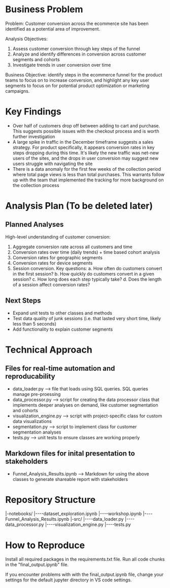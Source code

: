 # Business Problem

Problem: Customer conversion across the ecommerce site has been identified as a potential area of improvement.

Analysis Objectives:
 1. Assess customer conversion through key steps of the funnel
 2. Analyze and identify differences in conversion across customer segments and cohorts
 3. Investigate trends in user conversion over time

Business Objective: identify steps in the ecommerce funnel for the product teams to focus on to increase conversion, and highlight any key user segments to focus on for potential product optimization or marketing campaigns.

# Key Findings

- Over half of customers drop off between adding to cart and purchase. This suggests possible issues with the checkout process and is worth further investigation
- A large spike in traffic in the December timeframe suggests a sales strategy. For product specifically, it appears conversion rates in key steps dropping during this time. It's likely the new traffic was net-new users of the sites, and the drops in user conversion may suggest new users struggle with navigating the site
- There is a data anomaly for the first few weeks of the collection period where total page views is less than total purchases. This warrants follow up with the team that implemented the tracking for more background on the collection process

# Analysis Plan (To be deleted later)

## Planned Analyses
High-level understanding of customer conversion:
 1. Aggregate conversion rate across all customers and time
 2. Conversion rates over time (daily trends) + time based cohort analysis
 3. Conversion rates for geographic segments
 4. Conversion rates for device segments
 5. Session conversion. Key questions:
    a. How often do customers convert in the first session?
    b. How quickly do customers convert in a given session?
    c. How long does each step typically take?
    d. Does the length of a session affect conversion rates?

## Next Steps
- Expand unit tests to other classes and methods
- Test data quality of junk sessions (i.e. that lasted very short time, likely less than 5 seconds)
- Add functionality to explain customer segments

# Technical Approach

## Files for real-time automation and reproducability
- data_loader.py --> file that loads using SQL queries. SQL queries manage pre-proessing
- data_processor.py --> script for creating the data processor class that implements deeper analyses on demand, like customer segmentation and cohorts
- visualization_engine.py --> script with project-specific class for custom data visualizations
- segmentation.py --> script to implement class for customer segmentation analyses
- tests.py --> unit tests to ensure classes are working properly

## Markdown files for inital presentation to stakeholders
- Funnel_Analysis_Results.ipynb --> Markdown for using the above classes to generate shareable report with stakeholders

# Repository Structure

|-notebooks/
|----dataset_exploration.ipynb
|----workshop.ipynb
|----Funnel_Analysis_Results.ipynb
|-src/
|----data_loader.py
|----data_processor.py
|----visualization_engine.py
|----tests.py

# How to Reproduce

Install all required packages in the requirements.txt file.
Run all code chunks in the "final_output.ipynb" file.

If you encounter problems with with the final_output.ipynb file, change your settings for the default jupyter directory in VS code settings.
